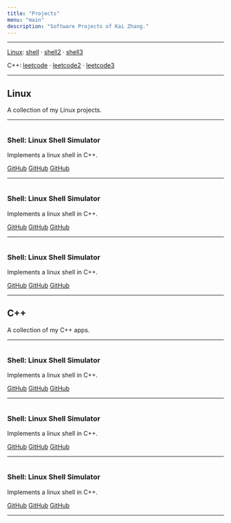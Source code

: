 ```yaml
---
title: "Projects"
menu: "main"
description: "Software Projects of Kai Zhang."
---
```


<div class="mx-0 mx-md-4">

<hr>

<div class="pt-3">
<div class="container">
<div class="row">
<div class="col">

<p>
<a href="#Linux">Linux</a>:
<a href="#shell">shell</a>
&middot; <a href="#shell2">shell2</a>
&middot; <a href="#shell3">shell3</a>
</p>

<p>
C++:
<a href="#leetcode">leetcode</a>
&middot; <a href="#leetcode2">leetcode2</a>
&middot; <a href="#leetcode3">leetcode3</a>
</p>

</div>
</div>
</div>
</div>

<hr>

<a class="anchor" id="Linux"></a>

## Linux

A collection of my Linux projects.

<hr>

<a class="anchor" id="shell"></a>

<div class="py-3">
<div class="container">
<div class="row">
<div class="col">
<div class="row">
<div class="col-md-3">
<img src="../images/projects/shell.png" class="img-fluid" alt="" />
</div>
<div class="col-md-9">
<h3>Shell: Linux Shell Simulator</h3>
<p>
Implements a linux shell in C++.
</p>
<p>
<a href="https://github.com/kayzhang/Linux-mini-command-shell" class="btn btn-outline-primary">GitHub</a>
<a href="https://github.com/kayzhang/Linux-mini-command-shell" class="btn btn-outline-primary">GitHub</a>
<a href="https://github.com/kayzhang/Linux-mini-command-shell" class="btn btn-outline-primary">GitHub</a>
</p>
</div>
</div>
</div>
</div>
</div>
</div>

<hr>

<a class="anchor" id="shell2"></a>

<div class="py-3">
<div class="container">
<div class="row">
<div class="col">
<div class="row">
<div class="col-md-3">
<img src="../images/projects/shell2.png" class="img-fluid" alt="" />
</div>
<div class="col-md-9">
<h3>Shell: Linux Shell Simulator</h3>
<p>
Implements a linux shell in C++.
</p>
<p>
<a href="https://github.com/kayzhang/Linux-mini-command-shell" class="btn btn-outline-primary">GitHub</a>
<a href="https://github.com/kayzhang/Linux-mini-command-shell" class="btn btn-outline-primary">GitHub</a>
<a href="https://github.com/kayzhang/Linux-mini-command-shell" class="btn btn-outline-primary">GitHub</a>
</p>
</div>
</div>
</div>
</div>
</div>
</div>

<hr>

<a class="anchor" id="shell3"></a>

<div class="py-3">
<div class="container">
<div class="row">
<div class="col">
<div class="row">
<div class="col-md-3">
<img src="../images/projects/shell3.png" class="img-fluid" alt="" />
</div>
<div class="col-md-9">
<h3>Shell: Linux Shell Simulator</h3>
<p>
Implements a linux shell in C++.
</p>
<p>
<a href="https://github.com/kayzhang/Linux-mini-command-shell" class="btn btn-outline-primary">GitHub</a>
<a href="https://github.com/kayzhang/Linux-mini-command-shell" class="btn btn-outline-primary">GitHub</a>
<a href="https://github.com/kayzhang/Linux-mini-command-shell" class="btn btn-outline-primary">GitHub</a>
</p>
</div>
</div>
</div>
</div>
</div>
</div>

<hr>

<a class="anchor" id="C++"></a>

## C++

A collection of my C++ apps.

<hr>

<a class="anchor" id="leetcode"></a>

<div class="py-3">
<div class="container">
<div class="row">
<div class="col">
<div class="row">
<div class="col-md-3">
<img src="../images/projects/leetcode.png" class="img-fluid" alt="" />
</div>
<div class="col-md-9">
<h3>Shell: Linux Shell Simulator</h3>
<p>
Implements a linux shell in C++.
</p>
<p>
<a href="https://github.com/kayzhang/Linux-mini-command-shell" class="btn btn-outline-primary">GitHub</a>
<a href="https://github.com/kayzhang/Linux-mini-command-shell" class="btn btn-outline-primary">GitHub</a>
<a href="https://github.com/kayzhang/Linux-mini-command-shell" class="btn btn-outline-primary">GitHub</a>
</p>
</div>
</div>
</div>
</div>
</div>
</div>

<hr>

<a class="anchor" id="leetcode2"></a>

<div class="py-3">
<div class="container">
<div class="row">
<div class="col">
<div class="row">
<div class="col-md-3">
<img src="../images/projects/leetcode2.png" class="img-fluid" alt="" />
</div>
<div class="col-md-9">
<h3>Shell: Linux Shell Simulator</h3>
<p>
Implements a linux shell in C++.
</p>
<p>
<a href="https://github.com/kayzhang/Linux-mini-command-shell" class="btn btn-outline-primary">GitHub</a>
<a href="https://github.com/kayzhang/Linux-mini-command-shell" class="btn btn-outline-primary">GitHub</a>
<a href="https://github.com/kayzhang/Linux-mini-command-shell" class="btn btn-outline-primary">GitHub</a>
</p>
</div>
</div>
</div>
</div>
</div>
</div>

<hr>

<a class="anchor" id="leetcode3"></a>

<div class="py-3">
<div class="container">
<div class="row">
<div class="col">
<div class="row">
<div class="col-md-3">
<img src="../images/projects/leetcode3.png" class="img-fluid" alt="" />
</div>
<div class="col-md-9">
<h3>Shell: Linux Shell Simulator</h3>
<p>
Implements a linux shell in C++.
</p>
<p>
<a href="https://github.com/kayzhang/Linux-mini-command-shell" class="btn btn-outline-primary">GitHub</a>
<a href="https://github.com/kayzhang/Linux-mini-command-shell" class="btn btn-outline-primary">GitHub</a>
<a href="https://github.com/kayzhang/Linux-mini-command-shell" class="btn btn-outline-primary">GitHub</a>
</p>
</div>
</div>
</div>
</div>
</div>
</div>

<hr>

</div>
